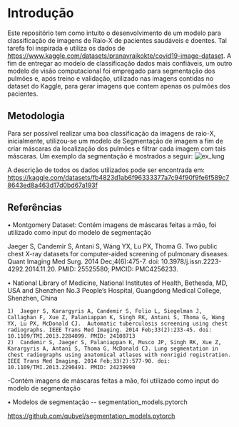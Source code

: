 # Introdução
Este repositório tem como intuito o desenvolvimento de um modelo para classificação de imagens de Raio-X de pacientes saudáveis e doentes. Tal tarefa foi inspirada e utiliza os dados de https://www.kaggle.com/datasets/pranavraikokte/covid19-image-dataset. A fim de entregar ao modelo de classificação dados mais confiáveis, um outro modelo de visão computacional foi empregado para segmentação dos pulmões e, após treino e validação, utilizado nas imagens contidas no dataset do Kaggle, para gerar imagens que contem apenas os pulmões dos pacientes.

## Metodologia
Para ser possível realizar uma boa classificação da imagens de raio-X, inicialmente, utilizou-se um modelo de Segmentação de imagem a fim de criar máscaras da localização dos pulmões e filtrar cada imagem com tais máscaras. Um exemplo da segmentação é mostrados a seguir:
![ex_lung](https://user-images.githubusercontent.com/24653032/217374837-5c63e061-79dd-49dd-926f-0e986cbfe0a7.png)

A descrição de todos os dados utilizados pode ser encontrada em: https://kaggle.com/datasets/fb4823d1ab6f96333377a7c94f90f9fe6f589c78643ed8a463d17d0bd67a193f

## Referências

•	Montgomery Dataset: Contém imagens de máscaras feitas a mão, foi utilizado como input do modelo de segmentação

Jaeger S, Candemir S, Antani S, Wáng YX, Lu PX, Thoma G. Two public chest X-ray datasets for computer-aided screening of pulmonary diseases. Quant Imaging Med Surg. 2014 Dec;4(6):475-7. doi: 10.3978/j.issn.2223-4292.2014.11.20. PMID: 25525580; PMCID: PMC4256233.
  
• National Library of Medicine, National Institutes of Health, Bethesda, MD, USA and Shenzhen No.3 People’s Hospital, Guangdong Medical College, Shenzhen, China

    1)	Jaeger S, Karargyris A, Candemir S, Folio L, Siegelman J, Callaghan F, Xue Z, Palaniappan K, Singh RK, Antani S, Thoma G, Wang YX, Lu PX, McDonald CJ.  Automatic tuberculosis screening using chest radiographs. IEEE Trans Med Imaging. 2014 Feb;33(2):233-45. doi: 10.1109/TMI.2013.2284099. PMID: 24108713
    2)	Candemir S, Jaeger S, Palaniappan K, Musco JP, Singh RK, Xue Z, Karargyris A, Antani S, Thoma G, McDonald CJ. Lung segmentation in chest radiographs using anatomical atlases with nonrigid registration. IEEE Trans Med Imaging. 2014 Feb;33(2):577-90. doi: 10.1109/TMI.2013.2290491. PMID: 24239990

  -Contém imagens de máscaras feitas a mão, foi utilizado como input do modelo de segmentação
 
• Modelos de segmentação -- segmentation_models.pytorch 

https://github.com/qubvel/segmentation_models.pytorch
